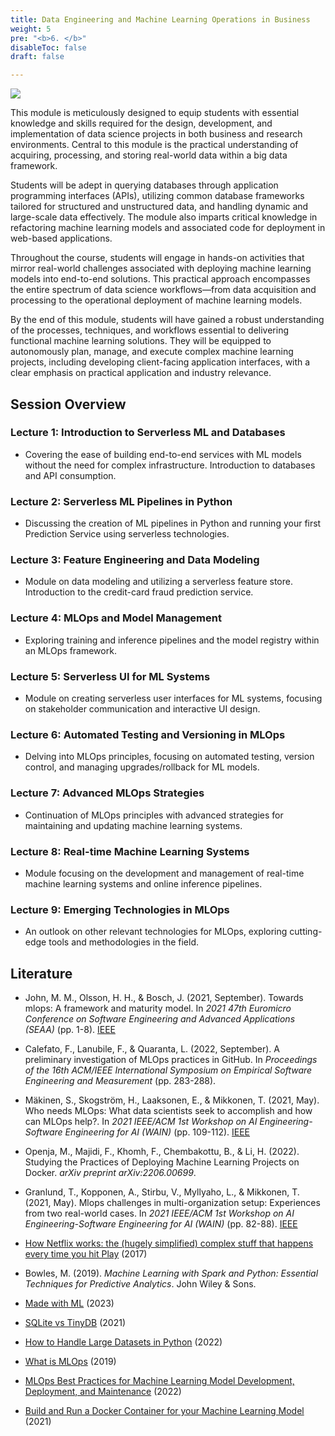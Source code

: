 ```yaml
---
title: Data Engineering and Machine Learning Operations in Business
weight: 5
pre: "<b>6. </b>"
disableToc: false
draft: false

---
```


![](/ds22/images/impressionist-corgi.png)

This module is meticulously designed to equip students with essential knowledge and skills required for the design, development, and implementation of data science projects in both business and research environments. Central to this module is the practical understanding of acquiring, processing, and storing real-world data within a big data framework.

Students will be adept in querying databases through application programming interfaces (APIs), utilizing common database frameworks tailored for structured and unstructured data, and handling dynamic and large-scale data effectively. The module also imparts critical knowledge in refactoring machine learning models and associated code for deployment in web-based applications.

Throughout the course, students will engage in hands-on activities that mirror real-world challenges associated with deploying machine learning models into end-to-end solutions. This practical approach encompasses the entire spectrum of data science workflows—from data acquisition and processing to the operational deployment of machine learning models.

By the end of this module, students will have gained a robust understanding of the processes, techniques, and workflows essential to delivering functional machine learning solutions. They will be equipped to autonomously plan, manage, and execute complex machine learning projects, including developing client-facing application interfaces, with a clear emphasis on practical application and industry relevance.

## Session Overview



### Lecture 1: Introduction to Serverless ML and Databases
- Covering the ease of building end-to-end services with ML models without the need for complex infrastructure. Introduction to databases and API consumption.

### Lecture 2: Serverless ML Pipelines in Python
- Discussing the creation of ML pipelines in Python and running your first Prediction Service using serverless technologies.
  
### Lecture 3: Feature Engineering and Data Modeling
- Module on data modeling and utilizing a serverless feature store. Introduction to the credit-card fraud prediction service.

### Lecture 4: MLOps and Model Management
- Exploring training and inference pipelines and the model registry within an MLOps framework.

### Lecture 5: Serverless UI for ML Systems
- Module on creating serverless user interfaces for ML systems, focusing on stakeholder communication and interactive UI design.

### Lecture 6: Automated Testing and Versioning in MLOps
- Delving into MLOps principles, focusing on automated testing, version control, and managing upgrades/rollback for ML models.

### Lecture 7: Advanced MLOps Strategies
- Continuation of MLOps principles with advanced strategies for maintaining and updating machine learning systems.

### Lecture 8: Real-time Machine Learning Systems
- Module focusing on the development and management of real-time machine learning systems and online inference pipelines.

### Lecture 9: Emerging Technologies in MLOps
- An outlook on other relevant technologies for MLOps, exploring cutting-edge tools and methodologies in the field.


## Literature

- John, M. M., Olsson, H. H., & Bosch, J. (2021, September). Towards mlops: A framework and maturity model. In *2021 47th Euromicro Conference on Software Engineering and Advanced Applications (SEAA)* (pp. 1-8). [IEEE](https://ieeexplore.ieee.org/document/9513359)

- Calefato, F., Lanubile, F., & Quaranta, L. (2022, September). A preliminary investigation of MLOps practices in GitHub. In *Proceedings of the 16th ACM/IEEE International Symposium on Empirical Software Engineering and Measurement* (pp. 283-288). 

- Mäkinen, S., Skogström, H., Laaksonen, E., & Mikkonen, T. (2021, May). Who needs MLOps: What data scientists seek to accomplish and how can MLOps help?. In *2021 IEEE/ACM 1st Workshop on AI Engineering-Software Engineering for AI (WAIN)* (pp. 109-112). [IEEE](https://ieeexplore.ieee.org/document/9471734)

- Openja, M., Majidi, F., Khomh, F., Chembakottu, B., & Li, H. (2022). Studying the Practices of Deploying Machine Learning Projects on Docker. *arXiv preprint arXiv:2206.00699*.

- Granlund, T., Kopponen, A., Stirbu, V., Myllyaho, L., & Mikkonen, T. (2021, May). Mlops challenges in multi-organization setup: Experiences from two real-world cases. In *2021 IEEE/ACM 1st Workshop on AI Engineering-Software Engineering for AI (WAIN)* (pp. 82-88). [IEEE](https://ieeexplore.ieee.org/document/9471716)

- [How Netflix works: the (hugely simplified) complex stuff that happens every time you hit Play](https://medium.com/refraction-tech-everything/how-netflix-works-the-hugely-simplified-complex-stuff-that-happens-every-time-you-hit-play-3a40c9be254b) (2017)

- Bowles, M. (2019). *Machine Learning with Spark and Python: Essential Techniques for Predictive Analytics*. John Wiley & Sons.

- [Made with ML](https://madewithml.com/) (2023)

- [SQLite vs TinyDB](https://medium.com/p/7d6a6a42cb97) (2021)

- [How to Handle Large Datasets in Python](https://medium.com/towards-data-science/how-to-handle-large-datasets-in-python-1f077a7e7ecf) (2022)

- [What is MLOps](https://medium.com/@selfouly/mlops-done-right-47cec1dbfc8d) (2019)

- [MLOps Best Practices for Machine Learning Model Development, Deployment, and Maintenance](https://medium.com/towards-data-science/mlops-best-practices-for-machine-learning-model-development-deployment-and-maintenance-e70f5d2f416b) (2022)

- [Build and Run a Docker Container for your Machine Learning Model](https://towardsdatascience.com/build-and-run-a-docker-container-for-your-machine-learning-model-60209c2d7a7f) (2021)

